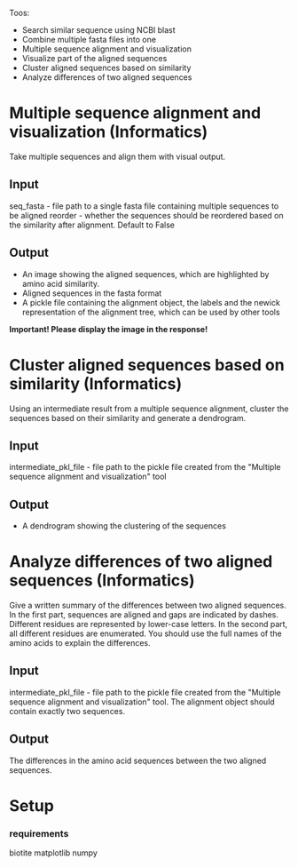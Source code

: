 Toos:

* Search similar sequence using NCBI blast
* Combine multiple fasta files into one
* Multiple sequence alignment and visualization
* Visualize part of the aligned sequences
* Cluster aligned sequences based on similarity
* Analyze differences of two aligned sequences



# Multiple sequence alignment and visualization (Informatics)

Take multiple sequences and align them with visual output. 

## Input
seq_fasta - file path to a single fasta file containing multiple sequences to be aligned
reorder - whether the sequences should be reordered based on the similarity after alignment. Default to False

## Output
* An image showing the aligned sequences, which are highlighted by amino acid similarity.
* Aligned sequences in the fasta format
* A pickle file containing the alignment object, the labels and the newick representation of the alignment tree, which can be used by other tools

**Important! Please display the image in the response!**


# Cluster aligned sequences based on similarity (Informatics)

Using an intermediate result from a multiple sequence alignment, cluster the sequences based on their similarity and generate a dendrogram.

## Input
intermediate_pkl_file - file path to the pickle file created from the "Multiple sequence alignment and visualization" tool

## Output
* A dendrogram showing the clustering of the sequences 

# Analyze differences of two aligned sequences (Informatics)

Give a written summary of the differences between two aligned sequences. In the first part, sequences are aligned and gaps are indicated by dashes. Different residues are represented by lower-case letters. In the second part, all different residues are enumerated. You should use the full names of the amino acids to explain the differences.

## Input
intermediate_pkl_file - file path to the pickle file created from the "Multiple sequence alignment and visualization" tool. The alignment object should contain exactly two sequences.

## Output
The differences in the amino acid sequences between the two aligned sequences.

# Setup
### requirements
biotite
matplotlib
numpy
